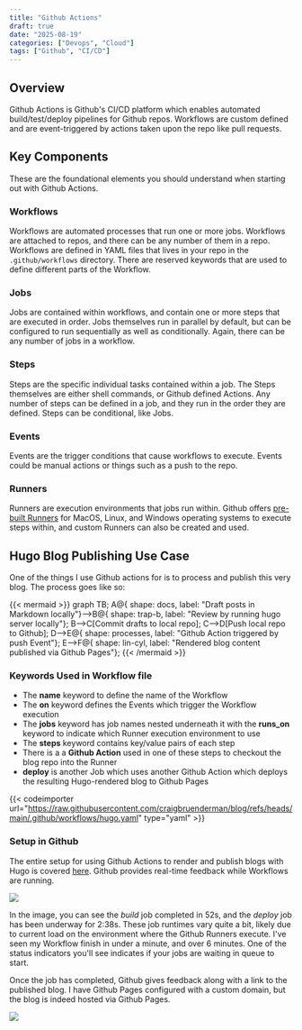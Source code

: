 ```yaml
---
title: "Github Actions"
draft: true
date: "2025-08-19"
categories: ["Devops", "Cloud"]
tags: ["Github", "CI/CD"]
---
```


## Overview

Github Actions is Github's CI/CD platform which enables automated build/test/deploy pipelines for Github repos. Workflows are custom defined and are event-triggered by actions taken upon the repo like pull requests.

## Key Components

These are the foundational elements you should understand when starting out with Github Actions.

### Workflows

Workflows are automated processes that run one or more jobs. Workflows are attached to repos, and there can be any number of them in a repo. Workflows are defined in YAML files that lives in your repo in the `.github/workflows` directory. There are reserved keywords that are used to define different parts of the Workflow.

### Jobs

Jobs are contained within workflows, and contain one or more steps that are executed in order. Jobs themselves run in parallel by default, but can be configured to run sequentially as well as conditionally. Again, there can be any number of jobs in a workflow.

### Steps

Steps are the specific individual tasks contained within a job. The Steps themselves are either shell commands, or Github defined Actions. Any number of steps can be defined in a job, and they run in the order they are defined. Steps can be conditional, like Jobs.

### Events

Events are the trigger conditions that cause workflows to execute. Events could be manual actions or things such as a push to the repo.

### Runners

Runners are execution environments that jobs run within. Github offers [pre-built Runners](https://docs.github.com/en/actions/concepts/runners/github-hosted-runners) for MacOS, Linux, and Windows operating systems to execute steps within, and custom Runners can also be created and used.

## Hugo Blog Publishing Use Case

One of the things I use Github actions for is to process and publish this very blog. The process goes like so:

{{< mermaid >}}
graph TB;
A@{ shape: docs, label: "Draft posts in Markdown locally"}-->B@{ shape: trap-b, label: "Review by running hugo server locally"};
B-->C[Commit drafts to local repo];
C-->D[Push local repo to Github];
D-->E@{ shape: processes, label: "Github Action triggered by push Event"};
E-->F@{ shape: lin-cyl, label: "Rendered blog content published via Github Pages"};
{{< /mermaid >}}

### Keywords Used in Workflow file

* The **name** keyword to define the name of the Workflow
* The **on** keyword defines the Events which trigger the Workflow execution
* The **jobs** keyword has job names nested underneath it with the **runs_on** keyword to indicate which Runner execution environment to use
* The **steps** keyword contains key/value pairs of each step
* There is a a **Github Action** used in one of these steps to checkout the blog repo into the Runner
* **deploy** is another Job which uses another Github Action which deploys the resulting Hugo-rendered blog to Github Pages

{{< codeimporter url="https://raw.githubusercontent.com/craigbruenderman/blog/refs/heads/main/.github/workflows/hugo.yaml" type="yaml" >}}

### Setup in Github

The entire setup for using Github Actions to render and publish blogs with Hugo is covered [here](https://gohugo.io/host-and-deploy/host-on-github-pages/). Github provides real-time feedback while Workflows are running.

![](/images/gh-actions-wf-running.png)

In the image, you can see the *build* job completed in 52s, and the *deploy* job has been underway for 2:38s. These job runtimes vary quite a bit, likely due to current load on the environment where the Github Runners execute. I've seen my Workflow finish in under a minute, and over 6 minutes. One of the status indicators you'll see indicates if your jobs are waiting in queue to start.

Once the job has completed, Github gives feedback along with a link to the published blog. I have Github Pages configured with a custom domain, but the blog is indeed hosted via Github Pages.

![](/images/gh-actions-wf-success.png)